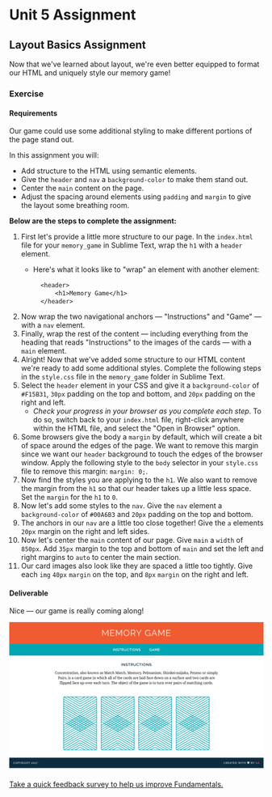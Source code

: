 # Unit 5 Assignment

## Layout Basics Assignment

Now that we've learned about layout, we're even better equipped to format our HTML and uniquely style our memory game!

### Exercise

#### Requirements

Our game could use some additional styling to make different portions of the page stand out.

In this assignment you will:

* Add structure to the HTML using semantic elements.
* Give the `header` and `nav` a `background-color` to make them stand out.
* Center the `main` content on the page.
* Adjust the spacing around elements using `padding` and `margin` to give the layout some breathing room.

**Below are the steps to complete the assignment:**

1. First let's provide a little more structure to our page. In the `index.html` file for your `memory_game` in Sublime Text, wrap the `h1` with a `header` element.
   * Here's what it looks like to "wrap" an element with another element:

     ```markup
       <header>
           <h1>Memory Game</h1>
       </header>
     ```
2. Now wrap the two navigational anchors — "Instructions" and "Game" — with a `nav` element.
3. Finally, wrap the rest of the content — including everything from the heading that reads "Instructions" to the images of the cards — with a `main` element.
4. Alright! Now that we've added some structure to our HTML content we're ready to add some additional styles. Complete the following steps in the `style.css` file in the `memory_game` folder in Sublime Text.
5. Select the `header` element in your CSS and give it a `background-color` of `#F15B31`, `30px` padding on the top and bottom, and `20px` padding on the right and left.
   * _Check your progress in your browser as you complete each step_. To do so, switch back to your `index.html` file, right-click anywhere within the HTML file, and select the "Open in Browser" option.
6. Some browsers give the body a `margin` by default, which will create a bit of space around the edges of the page. We want to remove this margin since we want our `header` background to touch the edges of the browser window. Apply the following style to the `body` selector in your `style.css` file to remove this margin: `margin: 0;`.
7. Now find the styles you are applying to the `h1`. We also want to remove the margin from the `h1` so that our header takes up a little less space. Set the `margin` for the `h1` to `0`.
8. Now let's add some styles to the `nav`. Give the `nav` element a `background-color` of `#00A6B3` and `20px` padding on the top and bottom.
9. The anchors in our `nav` are a little too close together! Give the `a` elements `20px` margin on the right and left sides.
10. Now let's center the `main` content of our page. Give `main` a `width` of `850px`. Add `35px` margin to the top and bottom of `main` and set the left and right margins to `auto` to center the main section.
11. Our card images also look like they are spaced a little too tightly. Give each `img` `40px` `margin` on the top, and `8px` `margin` on the right and left.

#### Deliverable

Nice — our game is really coming along!

![](../../.gitbook/assets/memory-game.png)

[Take a quick feedback survey to help us improve Fundamentals.](pulse-check.md)

